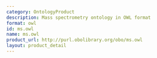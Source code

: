 ```yaml
---
category: OntologyProduct
description: Mass spectrometry ontology in OWL format
format: owl
id: ms.owl
name: ms.owl
product_url: http://purl.obolibrary.org/obo/ms.owl
layout: product_detail
---
```


